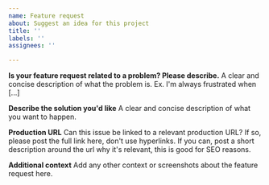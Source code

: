 ```yaml
---
name: Feature request
about: Suggest an idea for this project
title: ''
labels: ''
assignees: ''

---
```


**Is your feature request related to a problem? Please describe.**
A clear and concise description of what the problem is. Ex. I'm always frustrated when [...]

**Describe the solution you'd like**
A clear and concise description of what you want to happen.

**Production URL**
Can this issue be linked to a relevant production URL? If so, please post the full link here, don't use hyperlinks.
If you can, post a short description around the url why it's relevant, this is good for SEO reasons.

**Additional context**
Add any other context or screenshots about the feature request here.
